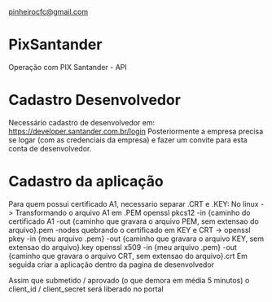 pinheirocfc@gmail.com

# PixSantander
Operação com PIX Santander - API

# Cadastro Desenvolvedor
Necessário cadastro de desenvolvedor em: https://developer.santander.com.br/login
Posteriormente a empresa precisa se logar (com as credenciais da empresa) e fazer um convite para esta conta de desenvolvedor.

# Cadastro da aplicação
Para quem possui certificado A1, necessario separar .CRT e .KEY:
No linux ->
Transformando o arquivo A1 em .PEM
openssl pkcs12 -in {caminho do certificado A1 -out {caminho que gravara o arquivo PEM, sem extensao do arquivo}.pem -nodes
quebrando o certificado em KEY e CRT ->
openssl pkey -in {meu arquivo .pem} -out {caminho que gravara o arquivo KEY, sem extensao do arquivo}.key
openssl x509 -in {meu arquivo .pem} -out {caminho que gravara o arquivo CRT, sem extensao do arquivo}.crt
Em seguida criar a aplicação dentro da pagina de desenvolvedor

Assim que submetido / aprovado (o que demora em média 5 minutos) o client_id / client_secret será liberado no portal

